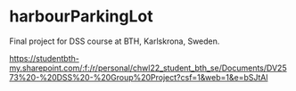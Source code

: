 # harbourParkingLot

Final project for DSS course at BTH, Karlskrona, Sweden.

https://studentbth-my.sharepoint.com/:f:/r/personal/chwl22_student_bth_se/Documents/DV2573%20-%20DSS%20-%20Group%20Project?csf=1&web=1&e=bSJtAl
